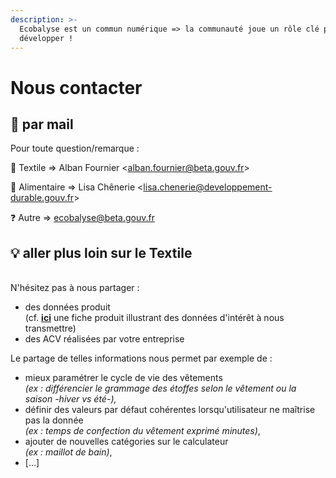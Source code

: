```yaml
---
description: >-
  Ecobalyse est un commun numérique => la communauté joue un rôle clé pour le
  développer !
---
```


# Nous contacter

## :e-mail: par mail

Pour toute question/remarque :&#x20;

:shirt: Textile => Alban Fournier <[alban.fournier@beta.gouv.fr](mailto:alban.fournier@beta.gouv.fr)>

:cheese: Alimentaire => Lisa Chênerie <[lisa.chenerie@developpement-durable.gouv.fr](mailto:lisa.chenerie@developpement-durable.gouv.fr)>

:question: Autre => [ecobalyse@beta.gouv.fr](mailto:ecobalyse@beta.gouv.fr)



## :bulb: aller plus loin  sur le Textile

\
N'hésitez pas à nous partager :&#x20;

* des données produit \
  (cf. [**ici**](https://docs.google.com/spreadsheets/d/1rplAhGN8aFDeRiCHThD2Ze2WgT6HI3WKUI8AwSE2wUc/edit#gid=346566320) une fiche produit illustrant des données d'intérêt à nous transmettre) &#x20;
* des ACV réalisées par votre entreprise

Le partage de telles informations nous permet par exemple de :&#x20;

* mieux paramétrer le cycle de vie des vêtements \
  _(ex : différencier le grammage des étoffes selon le vêtement ou la saison -hiver vs été-),_
* définir des valeurs par défaut cohérentes lorsqu'utilisateur ne maîtrise pas la donnée \
  _(ex : temps de confection du vêtement exprimé minutes)_,
* ajouter de nouvelles catégories sur le calculateur \
  _(ex : maillot de bain)_,
* \[...]

